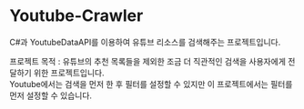 # Youtube-Crawler
C#과 YoutubeDataAPI를 이용하여 유튜브 리소스를 검색해주는 프로젝트입니다.

프로젝트 목적 : 유튜브의 추천 목록들을 제외한 조금 더 직관적인 검색을 사용자에게 전달하기 위한 프로젝트입니다. <br>
Youtube에서는 검색을 먼저 한 후 필터를 설정할 수 있지만 이 프로젝트에서는 필터를 먼저 설정할 수 있습니다.
